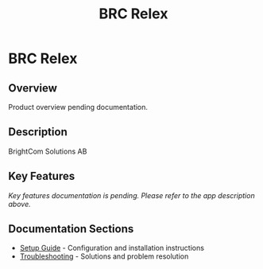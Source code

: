 ﻿---
title: "BRC Relex"
description: "BrightCom Solutions AB"
categories: [Products]
tags: [business-central]
weight: 74
version: "19.0.0.0"
---

# BRC Relex

## Overview
Product overview pending documentation.

## Description
BrightCom Solutions AB

## Key Features
*Key features documentation is pending. Please refer to the app description above.*

## Documentation Sections
- [Setup Guide](./setup/) - Configuration and installation instructions
- [Troubleshooting](./solving/) - Solutions and problem resolution



